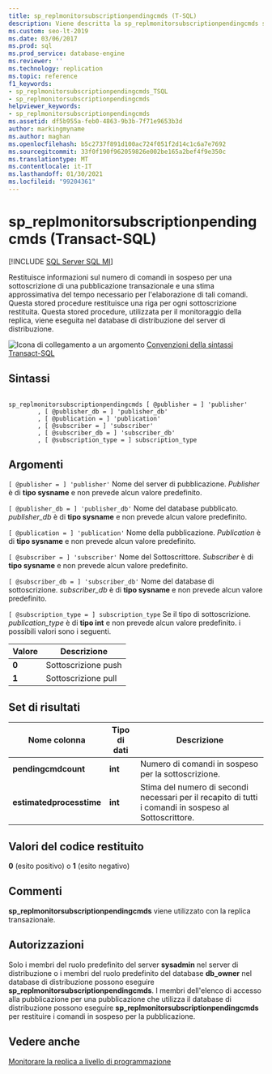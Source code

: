 ```yaml
---
title: sp_replmonitorsubscriptionpendingcmds (T-SQL)
description: Viene descritta la sp_replmonitorsubscriptionpendingcmds stored procedure che restituisce informazioni sul numero di comandi in sospeso per una sottoscrizione di una pubblicazione transazionale.
ms.custom: seo-lt-2019
ms.date: 03/06/2017
ms.prod: sql
ms.prod_service: database-engine
ms.reviewer: ''
ms.technology: replication
ms.topic: reference
f1_keywords:
- sp_replmonitorsubscriptionpendingcmds_TSQL
- sp_replmonitorsubscriptionpendingcmds
helpviewer_keywords:
- sp_replmonitorsubscriptionpendingcmds
ms.assetid: df5b955a-feb0-4863-9b3b-7f71e9653b3d
author: markingmyname
ms.author: maghan
ms.openlocfilehash: b5c2737f891d100ac724f051f2d14c1c6a7e7692
ms.sourcegitcommit: 33f0f190f962059826e002be165a2bef4f9e350c
ms.translationtype: MT
ms.contentlocale: it-IT
ms.lasthandoff: 01/30/2021
ms.locfileid: "99204361"
---
```

# <a name="sp_replmonitorsubscriptionpendingcmds-transact-sql"></a>sp_replmonitorsubscriptionpendingcmds (Transact-SQL)
[!INCLUDE [SQL Server SQL MI](../../includes/applies-to-version/sql-asdbmi.md)]

  Restituisce informazioni sul numero di comandi in sospeso per una sottoscrizione di una pubblicazione transazionale e una stima approssimativa del tempo necessario per l'elaborazione di tali comandi. Questa stored procedure restituisce una riga per ogni sottoscrizione restituita. Questa stored procedure, utilizzata per il monitoraggio della replica, viene eseguita nel database di distribuzione del server di distribuzione.  
  
 ![Icona di collegamento a un argomento](../../database-engine/configure-windows/media/topic-link.gif "Icona di collegamento a un argomento") [Convenzioni della sintassi Transact-SQL](../../t-sql/language-elements/transact-sql-syntax-conventions-transact-sql.md)  
  
## <a name="syntax"></a>Sintassi  
  
```  
  
sp_replmonitorsubscriptionpendingcmds [ @publisher = ] 'publisher'  
        , [ @publisher_db = ] 'publisher_db'  
        , [ @publication = ] 'publication'  
        , [ @subscriber = ] 'subscriber'  
        , [ @subscriber_db = ] 'subscriber_db'   
        , [ @subscription_type = ] subscription_type  
```  
  
## <a name="arguments"></a>Argomenti  
`[ @publisher = ] 'publisher'` Nome del server di pubblicazione. *Publisher* è di **tipo sysname** e non prevede alcun valore predefinito.  
  
`[ @publisher_db = ] 'publisher_db'` Nome del database pubblicato. *publisher_db* è di **tipo sysname** e non prevede alcun valore predefinito.  
  
`[ @publication = ] 'publication'` Nome della pubblicazione. *Publication* è di **tipo sysname** e non prevede alcun valore predefinito.  
  
`[ @subscriber = ] 'subscriber'` Nome del Sottoscrittore. *Subscriber* è di **tipo sysname** e non prevede alcun valore predefinito.  
  
`[ @subscriber_db = ] 'subscriber_db'` Nome del database di sottoscrizione. *subscriber_db* è di **tipo sysname** e non prevede alcun valore predefinito.  
  
`[ @subscription_type = ] subscription_type` Se il tipo di sottoscrizione. *publication_type* è di **tipo int** e non prevede alcun valore predefinito. i possibili valori sono i seguenti.  
  
|Valore|Descrizione|  
|-----------|-----------------|  
|**0**|Sottoscrizione push|  
|**1**|Sottoscrizione pull|  
  
## <a name="result-sets"></a>Set di risultati  
  
|Nome colonna|Tipo di dati|Descrizione|  
|-----------------|---------------|-----------------|  
|**pendingcmdcount**|**int**|Numero di comandi in sospeso per la sottoscrizione.|  
|**estimatedprocesstime**|**int**|Stima del numero di secondi necessari per il recapito di tutti i comandi in sospeso al Sottoscrittore.|  
  
## <a name="return-code-values"></a>Valori del codice restituito  
 **0** (esito positivo) o **1** (esito negativo)  
  
## <a name="remarks"></a>Commenti  
 **sp_replmonitorsubscriptionpendingcmds** viene utilizzato con la replica transazionale.  
  
## <a name="permissions"></a>Autorizzazioni  
 Solo i membri del ruolo predefinito del server **sysadmin** nel server di distribuzione o i membri del ruolo predefinito del database **db_owner** nel database di distribuzione possono eseguire **sp_replmonitorsubscriptionpendingcmds**. I membri dell'elenco di accesso alla pubblicazione per una pubblicazione che utilizza il database di distribuzione possono eseguire **sp_replmonitorsubscriptionpendingcmds** per restituire i comandi in sospeso per la pubblicazione.  
  
## <a name="see-also"></a>Vedere anche  
 [Monitorare la replica a livello di programmazione](../../relational-databases/replication/monitor/programmatically-monitor-replication.md)  
  
  
